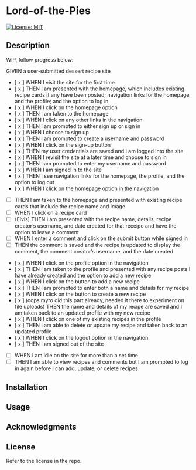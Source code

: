 # Lord-of-the-Pies

[![License: MIT](https://img.shields.io/badge/License-MIT-yellow.svg)](https://opensource.org/licenses/MIT)

## Description

WIP, follow progress below:

GIVEN a user-submitted dessert recipe site

- [ x ] WHEN I visit the site for the first time
- [ x ] THEN I am presented with the homepage, which includes existing recipe cards if any have been posted; navigation links for the homepage and the profile; and the option to log in
- [ x ] WHEN I click on the homepage option
- [ x ] THEN I am taken to the homepage
- [ x ] WHEN I click on any other links in the navigation
- [ x ] THEN I am prompted to either sign up or sign in
- [ x ] WHEN I choose to sign up
- [ x ] THEN I am prompted to create a username and password
- [ x ] WHEN I click on the sign-up button
- [ x ] THEN my user credentials are saved and I am logged into the site
- [ x ] WHEN I revisit the site at a later time and choose to sign in
- [ x ] THEN I am prompted to enter my username and password
- [ x ] WHEN I am signed in to the site
- [ x ] THEN I see navigation links for the homepage, the profile, and the option to log out
- [ x ] WHEN I click on the homepage option in the navigation
- [ ] THEN I am taken to the homepage and presented with existing recipe cards that include the recipe name and image
- [ ] WHEN I click on a recipe card
- [ ] (Elvis) THEN I am presented with the recipe name, details, recipe creator’s username, and date created for that receipe and have the option to leave a comment
- [ ] WHEN I enter a comment and click on the submit button while signed in
- [ ] THEN the comment is saved and the recipe is updated to display the comment, the comment creator’s username, and the date created
- [ x ] WHEN I click on the profile option in the navigation
- [ x ] THEN I am taken to the profile and presented with any recipe posts I have already created and the option to add a new recipe
- [ x ] WHEN I click on the button to add a new recipe
- [ x ] THEN I am prompted to enter both a name and details for my recipe
- [ x ] WHEN I click on the button to create a new recipe
- [ x ] (oops myro did this part already, needed it there to experiment on file uploads) THEN the name and details of my recipe are saved and I am taken back to an updated profile with my new recipe
- [ x ] WHEN I click on one of my existing recipes in the profile
- [ x ] THEN I am able to delete or update my recipe and taken back to an updated profile
- [ x ] WHEN I click on the logout option in the navigation
- [ x ] THEN I am signed out of the site
- [ ] WHEN I am idle on the site for more than a set time
- [ ] THEN I am able to view recipes and comments but I am prompted to log in again before I can add, update, or delete recipes

## Installation

## Usage

## Acknowledgments

## License

Refer to the license in the repo.
